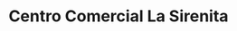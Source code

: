 ---
title: "Centro Comercial La Sirenita"
url: /ciudad-de-matanzas/centro-comercial-la-sirenita/
shop: centro comercial
---